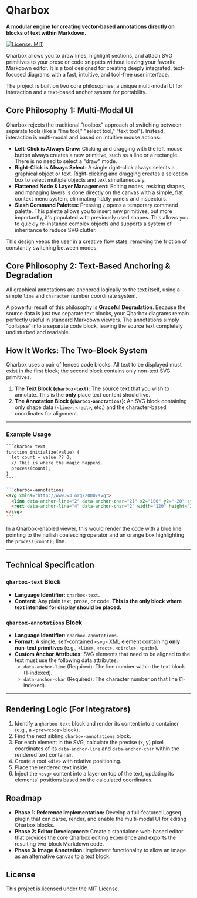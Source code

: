 # Qharbox

**A modular engine for creating vector-based annotations directly on blocks of text within Markdown.**

[![License: MIT](https://img.shields.io/badge/License-MIT-yellow.svg)](https://opensource.org/licenses/MIT)

Qharbox allows you to draw lines, highlight sections, and attach SVG primitives to your prose or code snippets without leaving your favorite Markdown editor. It is a tool designed for creating deeply integrated, text-focused diagrams with a fast, intuitive, and tool-free user interface.

The project is built on two core philosophies: a unique multi-modal UI for interaction and a text-based anchor system for portability.

## Core Philosophy 1: Multi-Modal UI

Qharbox rejects the traditional "toolbox" approach of switching between separate tools (like a "line tool," "select tool," "text tool"). Instead, interaction is multi-modal and based on intuitive mouse actions:

* **Left-Click is Always Draw:** Clicking and dragging with the left mouse button always creates a new primitive, such as a line or a rectangle. There is no need to select a "draw" mode.
* **Right-Click is Always Select:** A single right-click always selects a graphical object or text. Right-clicking and dragging creates a selection box to select multiple objects and text simultaneously.
* **Flattened Node & Layer Management:** Editing nodes, resizing shapes, and managing layers is done directly on the canvas with a simple, flat context menu system, eliminating fiddly panels and inspectors.
* **Slash Command Palettes:** Pressing `/` opens a temporary command palette. This palette allows you to insert new primitives, but more importantly, it's populated with previously used shapes. This allows you to quickly re-instance complex objects and supports a system of inheritance to reduce SVG clutter.

This design keeps the user in a creative flow state, removing the friction of constantly switching between modes.

## Core Philosophy 2: Text-Based Anchoring & Degradation

All graphical annotations are anchored logically to the text itself, using a simple `line` and `character` number coordinate system.

A powerful result of this philosophy is **Graceful Degradation**. Because the source data is just two separate text blocks, your Qharbox diagrams remain perfectly useful in standard Markdown viewers. The annotations simply "collapse" into a separate code block, leaving the source text completely undisturbed and readable.

## How It Works: The Two-Block System

Qharbox uses a pair of fenced code blocks. All text to be displayed must exist in the first block; the second block contains only non-text SVG primitives.

1.  **The Text Block (`qharbox-text`):** The source text that you wish to annotate. This is the **only** place text content should live.
2.  **The Annotation Block (`qharbox-annotations`):** An SVG block containing only shape data (`<line>`, `<rect>`, etc.) and the character-based coordinates for alignment.

---

### Example Usage

```markdown
​```qharbox-text
function initialize(value) {
  let count = value ?? 0;
  // This is where the magic happens.
  process(count);
}
​```

​```qharbox-annotations
<svg xmlns="http://www.w3.org/2000/svg">
  <line data-anchor-line="2" data-anchor-char="21" x2="100" y2="-20" stroke="dodgerblue" stroke-width="2"/>
  <rect data-anchor-line="4" data-anchor-char="2" width="120" height="20" fill="rgba(255, 165, 0, 0.3)" stroke="orange" stroke-width="1.5" />
</svg>
​```
```

In a Qharbox-enabled viewer, this would render the code with a blue line pointing to the nullish coalescing operator and an orange box highlighting the `process(count);` line.

---

## Technical Specification

### `qharbox-text` Block

* **Language Identifier:** `qharbox-text`.
* **Content:** Any plain text, prose, or code. **This is the only block where text intended for display should be placed.**

### `qharbox-annotations` Block

* **Language Identifier:** `qharbox-annotations`.
* **Format:** A single, self-contained `<svg>` XML element containing **only non-text primitives** (e.g., `<line>`, `<rect>`, `<circle>`, `<path>`).
* **Custom Anchor Attributes:** SVG elements that need to be aligned to the text must use the following data attributes.
    * `data-anchor-line` (Required): The line number within the text block (1-indexed).
    * `data-anchor-char` (Required): The character number on that line (1-indexed).

---

## Rendering Logic (For Integrators)

1.  Identify a `qharbox-text` block and render its content into a container (e.g., a `<pre><code>` block).
2.  Find the next sibling `qharbox-annotations` block.
3.  For each element in the SVG, calculate the precise (x, y) pixel coordinates of its `data-anchor-line` and `data-anchor-char` within the rendered text container.
4.  Create a root `<div>` with relative positioning.
5.  Place the rendered text inside.
6.  Inject the `<svg>` content into a layer on top of the text, updating its elements' positions based on the calculated coordinates.

## Roadmap

* **Phase 1: Reference Implementation:** Develop a full-featured Logseq plugin that can parse, render, and enable the multi-modal UI for editing Qharbox blocks.
* **Phase 2: Editor Development:** Create a standalone web-based editor that provides the core Qharbox editing experience and exports the resulting two-block Markdown code.
* **Phase 3: Image Annotation:** Implement functionality to allow an image as an alternative canvas to a text block.

## License

This project is licensed under the MIT License.
